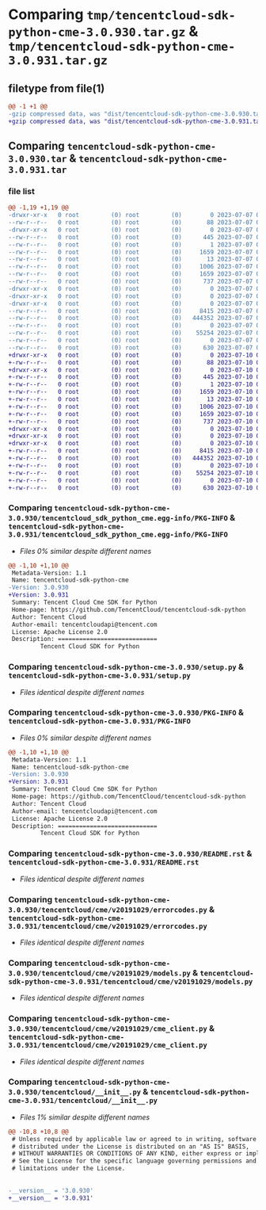 # Comparing `tmp/tencentcloud-sdk-python-cme-3.0.930.tar.gz` & `tmp/tencentcloud-sdk-python-cme-3.0.931.tar.gz`

## filetype from file(1)

```diff
@@ -1 +1 @@
-gzip compressed data, was "dist/tencentcloud-sdk-python-cme-3.0.930.tar", last modified: Fri Jul  7 00:20:44 2023, max compression
+gzip compressed data, was "dist/tencentcloud-sdk-python-cme-3.0.931.tar", last modified: Mon Jul 10 00:34:18 2023, max compression
```

## Comparing `tencentcloud-sdk-python-cme-3.0.930.tar` & `tencentcloud-sdk-python-cme-3.0.931.tar`

### file list

```diff
@@ -1,19 +1,19 @@
-drwxr-xr-x   0 root         (0) root         (0)        0 2023-07-07 00:20:44.000000 tencentcloud-sdk-python-cme-3.0.930/
--rw-r--r--   0 root         (0) root         (0)       88 2023-07-07 00:20:44.000000 tencentcloud-sdk-python-cme-3.0.930/setup.cfg
-drwxr-xr-x   0 root         (0) root         (0)        0 2023-07-07 00:20:44.000000 tencentcloud-sdk-python-cme-3.0.930/tencentcloud_sdk_python_cme.egg-info/
--rw-r--r--   0 root         (0) root         (0)      445 2023-07-07 00:20:44.000000 tencentcloud-sdk-python-cme-3.0.930/tencentcloud_sdk_python_cme.egg-info/SOURCES.txt
--rw-r--r--   0 root         (0) root         (0)        1 2023-07-07 00:20:44.000000 tencentcloud-sdk-python-cme-3.0.930/tencentcloud_sdk_python_cme.egg-info/dependency_links.txt
--rw-r--r--   0 root         (0) root         (0)     1659 2023-07-07 00:20:44.000000 tencentcloud-sdk-python-cme-3.0.930/tencentcloud_sdk_python_cme.egg-info/PKG-INFO
--rw-r--r--   0 root         (0) root         (0)       13 2023-07-07 00:20:44.000000 tencentcloud-sdk-python-cme-3.0.930/tencentcloud_sdk_python_cme.egg-info/top_level.txt
--rw-r--r--   0 root         (0) root         (0)     1006 2023-07-07 00:20:44.000000 tencentcloud-sdk-python-cme-3.0.930/setup.py
--rw-r--r--   0 root         (0) root         (0)     1659 2023-07-07 00:20:44.000000 tencentcloud-sdk-python-cme-3.0.930/PKG-INFO
--rw-r--r--   0 root         (0) root         (0)      737 2023-07-07 00:20:44.000000 tencentcloud-sdk-python-cme-3.0.930/README.rst
-drwxr-xr-x   0 root         (0) root         (0)        0 2023-07-07 00:20:44.000000 tencentcloud-sdk-python-cme-3.0.930/tencentcloud/
-drwxr-xr-x   0 root         (0) root         (0)        0 2023-07-07 00:20:44.000000 tencentcloud-sdk-python-cme-3.0.930/tencentcloud/cme/
-drwxr-xr-x   0 root         (0) root         (0)        0 2023-07-07 00:20:44.000000 tencentcloud-sdk-python-cme-3.0.930/tencentcloud/cme/v20191029/
--rw-r--r--   0 root         (0) root         (0)     8415 2023-07-07 00:20:44.000000 tencentcloud-sdk-python-cme-3.0.930/tencentcloud/cme/v20191029/errorcodes.py
--rw-r--r--   0 root         (0) root         (0)   444352 2023-07-07 00:20:44.000000 tencentcloud-sdk-python-cme-3.0.930/tencentcloud/cme/v20191029/models.py
--rw-r--r--   0 root         (0) root         (0)        0 2023-07-07 00:20:44.000000 tencentcloud-sdk-python-cme-3.0.930/tencentcloud/cme/v20191029/__init__.py
--rw-r--r--   0 root         (0) root         (0)    55254 2023-07-07 00:20:44.000000 tencentcloud-sdk-python-cme-3.0.930/tencentcloud/cme/v20191029/cme_client.py
--rw-r--r--   0 root         (0) root         (0)        0 2023-07-07 00:20:44.000000 tencentcloud-sdk-python-cme-3.0.930/tencentcloud/cme/__init__.py
--rw-r--r--   0 root         (0) root         (0)      630 2023-07-07 00:20:44.000000 tencentcloud-sdk-python-cme-3.0.930/tencentcloud/__init__.py
+drwxr-xr-x   0 root         (0) root         (0)        0 2023-07-10 00:34:18.000000 tencentcloud-sdk-python-cme-3.0.931/
+-rw-r--r--   0 root         (0) root         (0)       88 2023-07-10 00:34:18.000000 tencentcloud-sdk-python-cme-3.0.931/setup.cfg
+drwxr-xr-x   0 root         (0) root         (0)        0 2023-07-10 00:34:18.000000 tencentcloud-sdk-python-cme-3.0.931/tencentcloud_sdk_python_cme.egg-info/
+-rw-r--r--   0 root         (0) root         (0)      445 2023-07-10 00:34:18.000000 tencentcloud-sdk-python-cme-3.0.931/tencentcloud_sdk_python_cme.egg-info/SOURCES.txt
+-rw-r--r--   0 root         (0) root         (0)        1 2023-07-10 00:34:18.000000 tencentcloud-sdk-python-cme-3.0.931/tencentcloud_sdk_python_cme.egg-info/dependency_links.txt
+-rw-r--r--   0 root         (0) root         (0)     1659 2023-07-10 00:34:18.000000 tencentcloud-sdk-python-cme-3.0.931/tencentcloud_sdk_python_cme.egg-info/PKG-INFO
+-rw-r--r--   0 root         (0) root         (0)       13 2023-07-10 00:34:18.000000 tencentcloud-sdk-python-cme-3.0.931/tencentcloud_sdk_python_cme.egg-info/top_level.txt
+-rw-r--r--   0 root         (0) root         (0)     1006 2023-07-10 00:34:18.000000 tencentcloud-sdk-python-cme-3.0.931/setup.py
+-rw-r--r--   0 root         (0) root         (0)     1659 2023-07-10 00:34:18.000000 tencentcloud-sdk-python-cme-3.0.931/PKG-INFO
+-rw-r--r--   0 root         (0) root         (0)      737 2023-07-10 00:34:18.000000 tencentcloud-sdk-python-cme-3.0.931/README.rst
+drwxr-xr-x   0 root         (0) root         (0)        0 2023-07-10 00:34:18.000000 tencentcloud-sdk-python-cme-3.0.931/tencentcloud/
+drwxr-xr-x   0 root         (0) root         (0)        0 2023-07-10 00:34:18.000000 tencentcloud-sdk-python-cme-3.0.931/tencentcloud/cme/
+drwxr-xr-x   0 root         (0) root         (0)        0 2023-07-10 00:34:18.000000 tencentcloud-sdk-python-cme-3.0.931/tencentcloud/cme/v20191029/
+-rw-r--r--   0 root         (0) root         (0)     8415 2023-07-10 00:34:18.000000 tencentcloud-sdk-python-cme-3.0.931/tencentcloud/cme/v20191029/errorcodes.py
+-rw-r--r--   0 root         (0) root         (0)   444352 2023-07-10 00:34:18.000000 tencentcloud-sdk-python-cme-3.0.931/tencentcloud/cme/v20191029/models.py
+-rw-r--r--   0 root         (0) root         (0)        0 2023-07-10 00:34:18.000000 tencentcloud-sdk-python-cme-3.0.931/tencentcloud/cme/v20191029/__init__.py
+-rw-r--r--   0 root         (0) root         (0)    55254 2023-07-10 00:34:18.000000 tencentcloud-sdk-python-cme-3.0.931/tencentcloud/cme/v20191029/cme_client.py
+-rw-r--r--   0 root         (0) root         (0)        0 2023-07-10 00:34:18.000000 tencentcloud-sdk-python-cme-3.0.931/tencentcloud/cme/__init__.py
+-rw-r--r--   0 root         (0) root         (0)      630 2023-07-10 00:34:18.000000 tencentcloud-sdk-python-cme-3.0.931/tencentcloud/__init__.py
```

### Comparing `tencentcloud-sdk-python-cme-3.0.930/tencentcloud_sdk_python_cme.egg-info/PKG-INFO` & `tencentcloud-sdk-python-cme-3.0.931/tencentcloud_sdk_python_cme.egg-info/PKG-INFO`

 * *Files 0% similar despite different names*

```diff
@@ -1,10 +1,10 @@
 Metadata-Version: 1.1
 Name: tencentcloud-sdk-python-cme
-Version: 3.0.930
+Version: 3.0.931
 Summary: Tencent Cloud Cme SDK for Python
 Home-page: https://github.com/TencentCloud/tencentcloud-sdk-python
 Author: Tencent Cloud
 Author-email: tencentcloudapi@tencent.com
 License: Apache License 2.0
 Description: ============================
         Tencent Cloud SDK for Python
```

### Comparing `tencentcloud-sdk-python-cme-3.0.930/setup.py` & `tencentcloud-sdk-python-cme-3.0.931/setup.py`

 * *Files identical despite different names*

### Comparing `tencentcloud-sdk-python-cme-3.0.930/PKG-INFO` & `tencentcloud-sdk-python-cme-3.0.931/PKG-INFO`

 * *Files 0% similar despite different names*

```diff
@@ -1,10 +1,10 @@
 Metadata-Version: 1.1
 Name: tencentcloud-sdk-python-cme
-Version: 3.0.930
+Version: 3.0.931
 Summary: Tencent Cloud Cme SDK for Python
 Home-page: https://github.com/TencentCloud/tencentcloud-sdk-python
 Author: Tencent Cloud
 Author-email: tencentcloudapi@tencent.com
 License: Apache License 2.0
 Description: ============================
         Tencent Cloud SDK for Python
```

### Comparing `tencentcloud-sdk-python-cme-3.0.930/README.rst` & `tencentcloud-sdk-python-cme-3.0.931/README.rst`

 * *Files identical despite different names*

### Comparing `tencentcloud-sdk-python-cme-3.0.930/tencentcloud/cme/v20191029/errorcodes.py` & `tencentcloud-sdk-python-cme-3.0.931/tencentcloud/cme/v20191029/errorcodes.py`

 * *Files identical despite different names*

### Comparing `tencentcloud-sdk-python-cme-3.0.930/tencentcloud/cme/v20191029/models.py` & `tencentcloud-sdk-python-cme-3.0.931/tencentcloud/cme/v20191029/models.py`

 * *Files identical despite different names*

### Comparing `tencentcloud-sdk-python-cme-3.0.930/tencentcloud/cme/v20191029/cme_client.py` & `tencentcloud-sdk-python-cme-3.0.931/tencentcloud/cme/v20191029/cme_client.py`

 * *Files identical despite different names*

### Comparing `tencentcloud-sdk-python-cme-3.0.930/tencentcloud/__init__.py` & `tencentcloud-sdk-python-cme-3.0.931/tencentcloud/__init__.py`

 * *Files 1% similar despite different names*

```diff
@@ -10,8 +10,8 @@
 # Unless required by applicable law or agreed to in writing, software
 # distributed under the License is distributed on an "AS IS" BASIS,
 # WITHOUT WARRANTIES OR CONDITIONS OF ANY KIND, either express or implied.
 # See the License for the specific language governing permissions and
 # limitations under the License.
 
 
-__version__ = '3.0.930'
+__version__ = '3.0.931'
```

